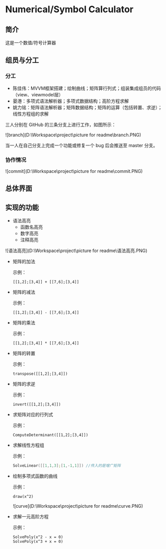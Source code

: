 # Numerical/Symbol Calculator

## 简介

这是一个数值/符号计算器



## 组员与分工

### 分工

* 陈佳伟：MVVM框架搭建；绘制曲线；矩阵算行列式；组装集成组员的代码（view、viewmodel层）
* 晏港：多项式语法解析器；多项式数据结构；高阶方程求解
* 姚力铭：矩阵语法解析器；矩阵数据结构；矩阵的运算（包括转置、求逆）；线性方程组的求解

三人分别在 GitHub 的三条分支上进行工作，如图所示：

![branch](D:\Workspace\project\picture for readme\branch.PNG)

当一人在自己分支上完成一个功能或修复一个 bug 后会推送至 master 分支。

### 协作情况

![commit](D:\Workspace\project\picture for readme\commit.PNG)

## 总体界面



## 实现的功能

* 语法高亮
    * 函数名高亮
    * 数字高亮
    * 注释高亮

![语法高亮](D:\Workspace\project\picture for readme\语法高亮.PNG)



* 矩阵的加法

  示例：

  ```
  [[1,2];[3,4]] + [[7,6];[3,4]]
  ```
  

* 矩阵的减法

  示例：

  ```
  [[1,2];[3,4]] - [[7,6];[3,4]]
  ```

  

* 矩阵的乘法

  示例：

  ```
  [[1,2];[3,4]] * [[7,6];[3,4]]
  ```

  

* 矩阵的转置

  示例：

    ```
  transpose([[1,2];[3,4]])
    ```



* 矩阵的求逆

  示例：

  ```
  invert([[1,2];[3,4]])
  ```

  

* 求矩阵对应的行列式

  示例：

  ```
  ComputeDeterminant([[1,2];[3,4]])
  ```

  

* 求解线性方程组

  示例：

  ```c++
  SolveLinear([[1,1,3];[1,-1,1]]) //传入的是增广矩阵
  ```

  



* 绘制多项式函数的曲线

  示例：

  ```
  draw(x^2)
  ```

  ![curve](D:\Workspace\project\picture for readme\curve.PNG)



* 求解一元高阶方程

  示例：

  ```
  SolvePoly(x^2 - x = 0)
  SolvePoly(x^3 + x = 0)
  ```

  

